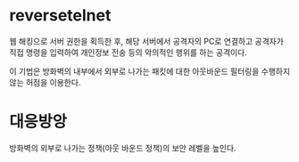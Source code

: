 # reversetelnet

웹 해킹으로 서버 권한을 획득한 후, 해당 서버에서 공격자의 PC로 연결하고 공격자가 직접 명령을 입력하여 개인정보 전송 등의 악의적인 행위를 하는 공격이다.

이 기법은 방화벽의 내부에서 외부로 나가는 패킷에 대한 아웃바운드 필터링을 수행하지 않는 허점을 이용한다.


# 대응방앙

방화벽의 외부로 나가는 정책(아웃 바운드 정책)의 보안 레벨을 높인다.